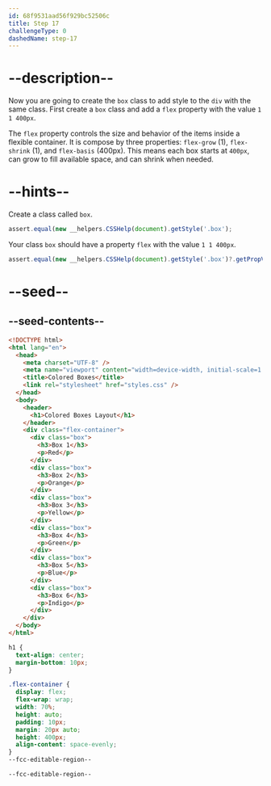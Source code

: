 ```yaml
---
id: 68f9531aad56f929bc52506c
title: Step 17
challengeType: 0
dashedName: step-17
---
```


# --description--

Now you are going to create the `box` class to add style to the `div` with the same class. First create a `box` class and add a `flex` property with the value `1 1 400px`.

The `flex` property controls the size and behavior of the items inside a flexible container. It is compose by three properties: `flex-grow` (1), `flex-shrink` (1), and `flex-basis` (400px). This means each box starts at `400px`, can grow to fill available space, and can shrink when needed.

# --hints--

Create a class called `box`.

```js
assert.equal(new __helpers.CSSHelp(document).getStyle('.box');
```


Your class `box` should have a property `flex` with the value `1 1 400px`.

```js
assert.equal(new __helpers.CSSHelp(document).getStyle('.box')?.getPropVal('flex'), '1 1 400px');
```

# --seed--

## --seed-contents--

```html
<!DOCTYPE html>
<html lang="en">
  <head>
    <meta charset="UTF-8" />
    <meta name="viewport" content="width=device-width, initial-scale=1.0" />
    <title>Colored Boxes</title>
    <link rel="stylesheet" href="styles.css" />
  </head>
  <body>
    <header>
      <h1>Colored Boxes Layout</h1>
    </header>
    <div class="flex-container">
      <div class="box">
        <h3>Box 1</h3>
        <p>Red</p>
      </div>
      <div class="box">
        <h3>Box 2</h3>
        <p>Orange</p>
      </div>
      <div class="box">
        <h3>Box 3</h3>
        <p>Yellow</p>
      </div>
      <div class="box">
        <h3>Box 4</h3>
        <p>Green</p>
      </div>
      <div class="box">
        <h3>Box 5</h3>
        <p>Blue</p>
      </div>
      <div class="box">
        <h3>Box 6</h3>
        <p>Indigo</p>
      </div>
    </div>
  </body>
</html>
```

```css
h1 {
  text-align: center;
  margin-bottom: 10px;
}

.flex-container {
  display: flex;
  flex-wrap: wrap;
  width: 70%;
  height: auto;
  padding: 10px;
  margin: 20px auto;
  height: 400px;
  align-content: space-evenly;
}
--fcc-editable-region--

--fcc-editable-region--
```
